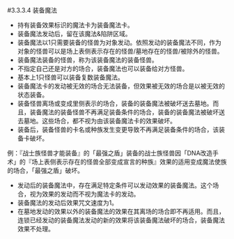 #3.3.3.4        装备魔法
* 持有装备效果标识的魔法卡为装备魔法卡。
* 装备魔法发动后，留在该魔法&陷阱区域。
* 装备魔法以1只需要装备的怪兽为对象发动。依照发动的装备魔法不同，作为对象的怪兽可以是场上表侧表示存在的怪兽/墓地存在的怪兽/被除外的怪兽。
* 装备魔法装备的怪兽，称为该装备魔法的装备怪兽。
* 不指定自己还是对方的场合，装备魔法也可以装备给对方怪兽。
* 基本上1只怪兽可以装备复数装备魔法。
* 装备魔法卡的发动被无效的场合无法装备，但效果被无效的场合是以被无效的状态装备。
* 装备怪兽离场或变成里侧表示的场合，装备的装备魔法被破坏送去墓地。而且，装备魔法的装备怪兽不再满足装备条件的场合，装备的装备魔法被破坏送去墓地。这些场合，都不视为由该装备魔法卡的效果破坏。
* 装备后，装备怪兽的卡名或种族发生变更导致不再满足装备条件的场合，该装备卡破坏。

例：『战士族怪兽才能装备』的「最强之盾」装备的战士族怪兽因「DNA改造手术」的『场上表侧表示存在的怪兽全部变成宣言的种族』效果的适用变成魔法使族的场合，「最强之盾」破坏。
* 发动后的装备魔法中，存在满足特定条件可以发动效果的装备魔法。这个场合，视为效果的发动而不视为魔法卡的发动。
* 装备魔法的发动后效果咒文速度为1。
* 在墓地发动的效果以外的装备魔法的效果在其离场的场合即不再适用。而且，连锁已经发动的装备魔法发动的新的效果将该装备魔法破坏的场合，装备魔法效果不处理。
